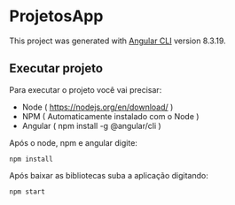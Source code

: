 # ProjetosApp

This project was generated with [Angular CLI](https://github.com/angular/angular-cli) version 8.3.19.

## Executar projeto
Para executar o projeto você vai precisar:
- Node ( https://nodejs.org/en/download/ ) 
- NPM ( Automaticamente instalado com o Node )
- Angular ( npm install -g @angular/cli )

Após o node, npm e angular digite:

````
npm install

````

Após baixar as bibliotecas suba a aplicação digitando:

````
npm start

````

